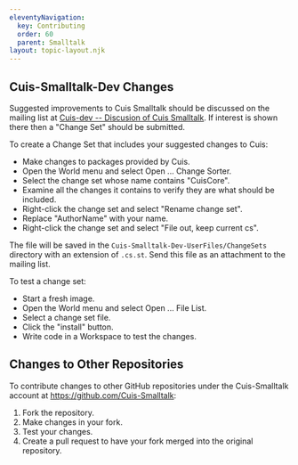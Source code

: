 ```yaml
---
eleventyNavigation:
  key: Contributing
  order: 60
  parent: Smalltalk
layout: topic-layout.njk
---
```


## Cuis-Smalltalk-Dev Changes

Suggested improvements to Cuis Smalltalk should be
discussed on the mailing list at
[Cuis-dev -- Discusion of Cuis Smalltalk](https://lists.cuis.st/mailman/listinfo/cuis-dev).
If interest is shown there then a "Change Set" should be submitted.

To create a Change Set that includes your suggested changes to Cuis:

- Make changes to packages provided by Cuis.
- Open the World menu and select Open ... Change Sorter.
- Select the change set whose name contains "CuisCore".
- Examine all the changes it contains
  to verify they are what should be included.
- Right-click the change set and select "Rename change set".
- Replace "AuthorName" with your name.
- Right-click the change set and select "File out, keep current cs".

The file will be saved in the `Cuis-Smalltalk-Dev-UserFiles/ChangeSets`
directory with an extension of `.cs.st`.
Send this file as an attachment to the mailing list.

To test a change set:

- Start a fresh image.
- Open the World menu and select Open ... File List.
- Select a change set file.
- Click the "install" button.
- Write code in a Workspace to test the changes.

## Changes to Other Repositories

To contribute changes to other GitHub repositories
under the Cuis-Smalltalk account at https://github.com/Cuis-Smalltalk:

1. Fork the repository.
1. Make changes in your fork.
1. Test your changes.
1. Create a pull request to have your fork merged into the original repository.
